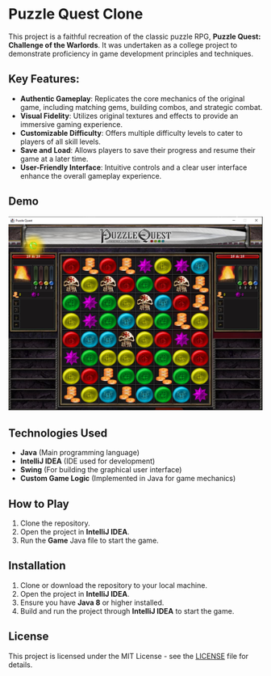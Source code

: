 # Puzzle Quest Clone

This project is a faithful recreation of the classic puzzle RPG, **Puzzle Quest: Challenge of the Warlords**. It was undertaken as a college project to demonstrate proficiency in game development principles and techniques.

## Key Features:

- **Authentic Gameplay**: Replicates the core mechanics of the original game, including matching gems, building combos, and strategic combat.
- **Visual Fidelity**: Utilizes original textures and effects to provide an immersive gaming experience.
- **Customizable Difficulty**: Offers multiple difficulty levels to cater to players of all skill levels.
- **Save and Load**: Allows players to save their progress and resume their game at a later time.
- **User-Friendly Interface**: Intuitive controls and a clear user interface enhance the overall gameplay experience.

## Demo

![Gameplay](puzzle2.png)

## Technologies Used

- **Java** (Main programming language)
- **IntelliJ IDEA** (IDE used for development)
- **Swing** (For building the graphical user interface)
- **Custom Game Logic** (Implemented in Java for game mechanics)

## How to Play

1. Clone the repository.
2. Open the project in **IntelliJ IDEA**.
3. Run the **Game** Java file to start the game.

## Installation

1. Clone or download the repository to your local machine.
2. Open the project in **IntelliJ IDEA**.
3. Ensure you have **Java 8** or higher installed.
4. Build and run the project through **IntelliJ IDEA** to start the game.

## License

This project is licensed under the MIT License - see the [LICENSE](LICENSE) file for details.
